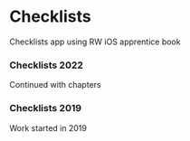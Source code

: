 # Checklists
Checklists app using RW iOS apprentice book

### Checklists 2022
Continued with chapters

### Checklists 2019
Work started in 2019
